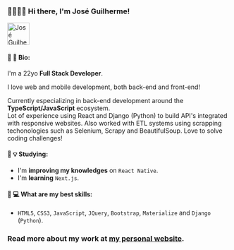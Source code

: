 ### 🏳️‍🌈👋😄 Hi there, I'm José Guilherme!

<a href="https://dev.to/joseguilhermefmoura/" target="_blank">
<img src="https://d2fltix0v2e0sb.cloudfront.net/dev-badge.svg"  width=50 alt="José Guilherme 's DEV Profile">
</a>

#### 📖 📝 Bio:

I'm a 22yo **Full Stack Developer**.

I love web and mobile development, both back-end and front-end!

Currently especializing in back-end development around the **TypeScript/JavaScript** ecosystem.<br/>
Lot of experience using React and Django (Python) to build API's integrated with responsive websites.
Also worked with ETL systems using scrapping techonologies such as Selenium, Scrapy and BeautifulSoup.
Love to solve coding challenges! 

#### 🌱 💡 Studying:

- I'm **improving my knowledges** on `React Native`.
- I'm **learning** `Next.js`.


#### 💼 💻 What are my best skills:

- `HTML5`, `CSS3`, `JavaScript`, `JQuery`, `Bootstrap`, `Materialize` and `Django` (`Python`).

### Read more about my work at <a href="https://joseguilherme.dev/" target="_blank">my personal website</a>.
